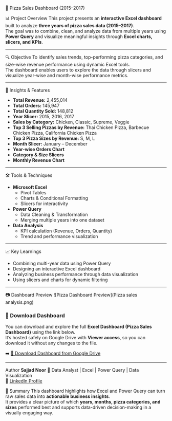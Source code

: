   🍕 Pizza Sales Dashboard (2015–2017)

📊 Project Overview
This project presents an **interactive Excel dashboard** built to analyze **three years of pizza sales data (2015–2017)**.  
The goal was to combine, clean, and analyze data from multiple years using **Power Query** and visualize meaningful insights through **Excel charts, slicers, and KPIs**.

---

🔍 Objective
To identify sales trends, top-performing pizza categories, and size-wise revenue performance using dynamic Excel tools.  
The dashboard enables users to explore the data through slicers and visualize year-wise and month-wise performance metrics.

---

🧠 Insights & Features
- **Total Revenue:** 2,455,014  
- **Total Orders:** 145,947  
- **Total Quantity Sold:** 148,812  
- **Year Slicer:** 2015, 2016, 2017  
- **Sales by Category:** Chicken, Classic, Supreme, Veggie  
- **Top 3 Selling Pizzas by Revenue:** Thai Chicken Pizza, Barbecue Chicken Pizza, California Chicken Pizza  
- **Top 3 Pizza Sizes by Revenue:** S, M, L  
- **Month Slicer:** January – December  
- **Year-wise Orders Chart**  
- **Category & Size Slicers**  
- **Monthly Revenue Chart**

---

🛠 Tools & Techniques
- **Microsoft Excel**
  - Pivot Tables  
  - Charts & Conditional Formatting  
  - Slicers for interactivity  
- **Power Query**
  - Data Cleaning & Transformation  
  - Merging multiple years into one dataset  
- **Data Analysis**
  - KPI calculation (Revenue, Orders, Quantity)  
  - Trend and performance visualization  

---

 📈 Key Learnings
- Combining multi-year data using Power Query  
- Designing an interactive Excel dashboard  
- Analyzing business performance through data visualization  
- Using slicers and charts for dynamic filtering  

---

📷 Dashboard Preview
![Pizza Dashboard Preview](Pizza sales analysis.png)

### 📂 Download Dashboard
You can download and explore the full **Excel Dashboard (Pizza Sales Dashboard)** using the link below.  
It’s hosted safely on Google Drive with **Viewer access**, so you can download it without any changes to the file.

➡️ [🔗 Download Dashboard from Google Drive](https://drive.google.com/file/d/1UoDpmGD29fZkrBwLnewsTfQvU_VhamQi/view?usp=sharing)

---

 Author
**Sajjad Noor**
📍 Data Analyst | Excel | Power Query | Data Visualization  
🔗 [LinkedIn Profile](https://www.linkedin.com/in/sajjad-noor-1b9646372)

💬 Summary
This dashboard highlights how Excel and Power Query can turn raw sales data into **actionable business insights**.  
It provides a clear picture of which **years, months, pizza categories, and sizes** performed best and supports data-driven decision-making in a visually engaging way.


